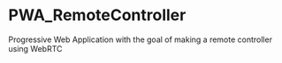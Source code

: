 # PWA_RemoteController
Progressive Web Application with the goal of making a remote controller using WebRTC 
